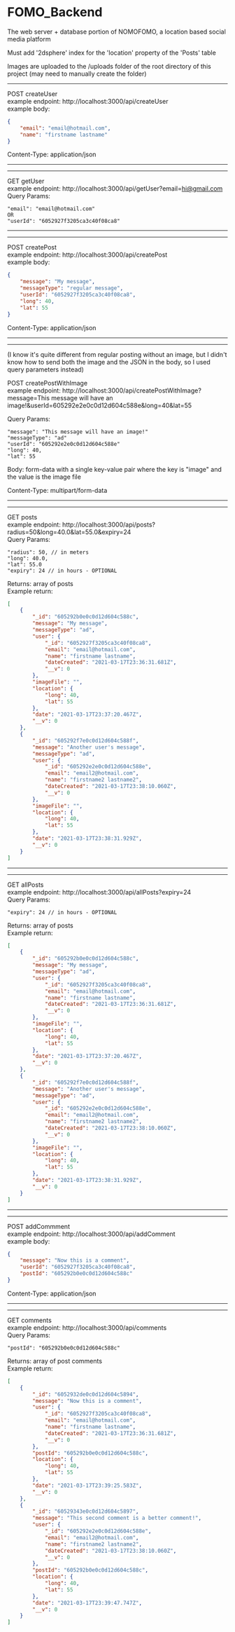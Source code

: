 # FOMO_Backend
The web server + database portion of NOMOFOMO, a location based social media platform

Must add '2dsphere' index for the 'location' property of the 'Posts' table

Images are uploaded to the /uploads folder of the root directory of this project (may need to manually create the folder)

------------------------------------------------------------------------------------------

POST createUser<br />
example endpoint: http://localhost:3000/api/createUser<br />
example body:
```json
{
    "email": "email@hotmail.com",
    "name": "firstname lastname"
}
```
Content-Type: application/json

------------------------------------------------------------------------------------------
------------------------------------------------------------------------------------------

GET getUser<br />
example endpoint: http://localhost:3000/api/getUser?email=hi@gmail.com<br />
Query Params:
```
"email": "email@hotmail.com"
OR
"userId": "6052927f3205ca3c40f08ca8"
```

------------------------------------------------------------------------------------------
------------------------------------------------------------------------------------------

POST createPost<br />
example endpoint: http://localhost:3000/api/createPost<br />
example body:
```json
{
    "message": "My message",
    "messageType": "regular message",
    "userId": "6052927f3205ca3c40f08ca8",
    "long": 40,
    "lat": 55
}
```
Content-Type: application/json

------------------------------------------------------------------------------------------
------------------------------------------------------------------------------------------

(I know it's quite different from regular posting without an image, but I didn't know how to send both the image and the JSON in the body, so I used query parameters instead)<br />

POST createPostWithImage<br />
example endpoint: http://localhost:3000/api/createPostWithImage?message=This message will have an image!&userId=605292e2e0c0d12d604c588e&long=40&lat=55

Query Params:
```
"message": "This message will have an image!"
"messageType": "ad"
"userId": "605292e2e0c0d12d604c588e"
"long": 40,
"lat": 55
```
Body: form-data with a single key-value pair where the key is "image" and the value is the image file

Content-Type: multipart/form-data

------------------------------------------------------------------------------------------
------------------------------------------------------------------------------------------

GET posts<br />
example endpoint: http://localhost:3000/api/posts?radius=50&long=40.0&lat=55.0&expiry=24<br />
Query Params:
```
"radius": 50, // in meters
"long": 40.0,
"lat": 55.0
"expiry": 24 // in hours - OPTIONAL 
```

Returns: array of posts<br />
Example return:
```json
[
    {
        "_id": "605292b0e0c0d12d604c588c",
        "message": "My message",
        "messageType": "ad",
        "user": {
            "_id": "6052927f3205ca3c40f08ca8",
            "email": "email@hotmail.com",
            "name": "firstname lastname",
            "dateCreated": "2021-03-17T23:36:31.681Z",
            "__v": 0
        },
        "imageFile": "",
        "location": {
            "long": 40,
            "lat": 55
        },
        "date": "2021-03-17T23:37:20.467Z",
        "__v": 0
    },
    {
        "_id": "605292f7e0c0d12d604c588f",
        "message": "Another user's message",
        "messageType": "ad",
        "user": {
            "_id": "605292e2e0c0d12d604c588e",
            "email": "email2@hotmail.com",
            "name": "firstname2 lastname2",
            "dateCreated": "2021-03-17T23:38:10.060Z",
            "__v": 0
        },
        "imageFile": "",
        "location": {
            "long": 40,
            "lat": 55
        },
        "date": "2021-03-17T23:38:31.929Z",
        "__v": 0
    }
]
```

------------------------------------------------------------------------------------------
------------------------------------------------------------------------------------------

GET allPosts<br />
example endpoint: http://localhost:3000/api/allPosts?expiry=24<br />
Query Params:
```
"expiry": 24 // in hours - OPTIONAL 
```

Returns: array of posts<br />
Example return:
```json
[
    {
        "_id": "605292b0e0c0d12d604c588c",
        "message": "My message",
        "messageType": "ad",
        "user": {
            "_id": "6052927f3205ca3c40f08ca8",
            "email": "email@hotmail.com",
            "name": "firstname lastname",
            "dateCreated": "2021-03-17T23:36:31.681Z",
            "__v": 0
        },
        "imageFile": "",
        "location": {
            "long": 40,
            "lat": 55
        },
        "date": "2021-03-17T23:37:20.467Z",
        "__v": 0
    },
    {
        "_id": "605292f7e0c0d12d604c588f",
        "message": "Another user's message",
        "messageType": "ad",
        "user": {
            "_id": "605292e2e0c0d12d604c588e",
            "email": "email2@hotmail.com",
            "name": "firstname2 lastname2",
            "dateCreated": "2021-03-17T23:38:10.060Z",
            "__v": 0
        },
        "imageFile": "",
        "location": {
            "long": 40,
            "lat": 55
        },
        "date": "2021-03-17T23:38:31.929Z",
        "__v": 0
    }
]
```

------------------------------------------------------------------------------------------
------------------------------------------------------------------------------------------

POST addCommment<br />
example endpoint: http://localhost:3000/api/addComment<br />
example body:
```json
{
    "message": "Now this is a comment",
    "userId": "6052927f3205ca3c40f08ca8",
    "postId": "605292b0e0c0d12d604c588c"
}
```
Content-Type: application/json

------------------------------------------------------------------------------------------
------------------------------------------------------------------------------------------

GET comments<br />
example endpoint: http://localhost:3000/api/comments<br />
Query Params:
```
"postId": "605292b0e0c0d12d604c588c"
```

Returns: array of post comments<br />
Example return:
```json
[
    {
        "_id": "6052932de0c0d12d604c5894",
        "message": "Now this is a comment",
        "user": {
            "_id": "6052927f3205ca3c40f08ca8",
            "email": "email@hotmail.com",
            "name": "firstname lastname",
            "dateCreated": "2021-03-17T23:36:31.681Z",
            "__v": 0
        },
        "postId": "605292b0e0c0d12d604c588c",
        "location": {
            "long": 40,
            "lat": 55
        },
        "date": "2021-03-17T23:39:25.583Z",
        "__v": 0
    },
    {
        "_id": "60529343e0c0d12d604c5897",
        "message": "This second comment is a better comment!",
        "user": {
            "_id": "605292e2e0c0d12d604c588e",
            "email": "email2@hotmail.com",
            "name": "firstname2 lastname2",
            "dateCreated": "2021-03-17T23:38:10.060Z",
            "__v": 0
        },
        "postId": "605292b0e0c0d12d604c588c",
        "location": {
            "long": 40,
            "lat": 55
        },
        "date": "2021-03-17T23:39:47.747Z",
        "__v": 0
    }
]
```